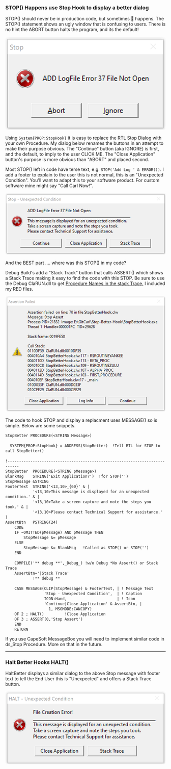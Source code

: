 ### STOP() Happens use Stop Hook to display a better dialog

STOP() should never be in production code, but sometimes :poop: happens.
 The STOP() statement shows an ugly window that is confusing to users.
 There is no hint the ABORT button halts the program, and its the default!
 
![STOP normal](images/readme1.png) 

Using `System{PROP:StopHook}` it is easy to replace the RTL Stop Dialog with your own Procedure.
 My dialog below renames the buttons in an attempt to make their purpose obvious.
 The "Continue" button (aka IGNORE) is first, and the default, to imply to the user CLICK ME.
 The "Close Application" button's purpose is more obvious than "ABORT" and placed second.

Most STOP() left in code have terse text, e.g. `STOP('Add Log ' & ERROR())`.
 I add a footer to explain to the user this is not normal, this is an "Unexpected Condition".
 You'll want to adapt this to your software product. For custom software mine might say "Call Carl Now!".

![STOP better](images/readme2.png) 

And the BEST part .... where was this STOP() in my code?

Debug Build's add a "Stack Track" button that calls ASSERT() which shows a Stack Trace making it easy to find the code with this STOP.
 Be sure to use the Debug ClaRUN.dll to get
 [Procedure Names in the stack Trace.](https://clarionhub.com/t/how-to-improve-the-call-stack-when-your-program-gpfs-to-show-procedure-names/188?u=carlbarnes)
 I included my RED files.

![assert](images/readme3.png) 

The code to hook STOP and display a replacment uses MESSAGE() so is simple. Below are some snippets.

```Clarion
StopBetter PROCEDURE(<STRING Message>) 

  SYSTEM{PROP:StopHook} = ADDRESS(StopBetter)  !Tell RTL for STOP to call StopBetter()
  
!---------------------------------------------------------------------------
StopBetter  PROCEDURE(<STRING pMessage>)
BlankMsg    STRING('Exit Application?')  !for STOP('')
StopMessage &STRING
FooterText  STRING('<13,10>_{60}' & |
            '<13,10>This message is displayed for an unexpected condition.' & |
            '<13,10>Take a screen capture and note the steps you took.' & |
            '<13,10>Please contact Technical Support for assistance.' )
AssertBtn   PSTRING(24)
    CODE
    IF ~OMITTED(pMessage) AND pMessage THEN
        StopMessage &= pMessage 
    ELSE
        StopMessage &= BlankMsg   !Called as STOP() or STOP('')
    END
    
    COMPILE('** debug **',_Debug_) !w/o Debug *No Assert() or Stack Trace
    AssertBtn='|Stack Trace'        
            !** debug **            

    CASE MESSAGE(CLIP(StopMessage) & FooterText, | ! Message Text
                 'Stop - Unexpected Condition',  | ! Caption
                 ICON:Hand,                      | ! Icon 
                 'Continue|Close Application' & AssertBtn, | 
                   1, MSGMODE:CANCOPY)
    OF 2 ; HALT()         !Close Application
    OF 3 ; ASSERT(0,'Stop Assert')
    END
    RETURN  

```

If you use CapeSoft MessageBox you will need to implement similar code in ds_Stop Procedure. More on that in the future.

---

### Halt Better Hooks HALT()

HaltBetter displays a similar dialog to the above Stop message with footer text to tell
 the End User this is "Unexpected" and offers a Stack Trace button.
 
![Halt Better](images/readme4.png) 
